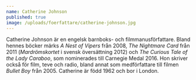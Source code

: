 ```yaml
---
name: Catherine Johnson
published: true
image: /uploads/foerfattare/catherine-johnson.jpg
---
```

Catherine Johnson är en engelsk barnboks- och filmmanusförfattare. Bland hennes böcker märks _A Nest of Vipers_ från 2008, _The Nightmare Card_ från 2011 (_Mardrömskortet_ i svensk översättning 2012) och _The Curious Tale of the Lady Caraboo_, som nominerades till Carnegie Medal 2016. Hon skriver också för film, teve och radio, bland annat som medförfattare till filmen _Bullet Boy_ från 2005. Catherine är född 1962 och bor i London.
